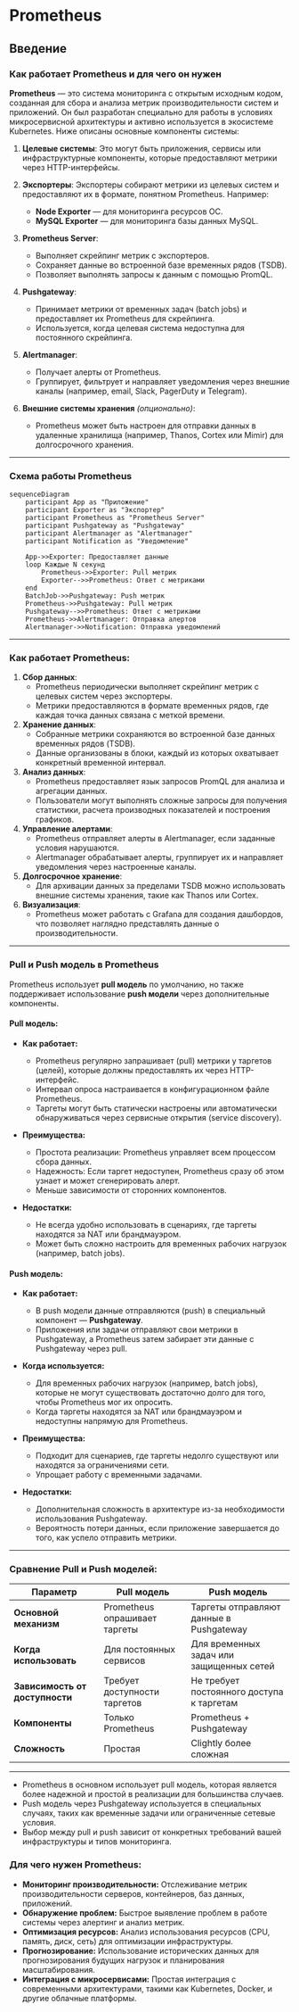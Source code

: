 # Prometheus

## Введение
### Как работает Prometheus и для чего он нужен

**Prometheus** — это система мониторинга с открытым исходным кодом, созданная для сбора и анализа метрик производительности систем и приложений. Он был разработан специально для работы в условиях микросервисной архитектуры и активно используется в экосистеме Kubernetes. Ниже описаны основные компоненты системы:

1. **Целевые системы**: Это могут быть приложения, сервисы или инфраструктурные компоненты, которые предоставляют метрики через HTTP-интерфейсы.

2. **Экспортеры**: Экспортеры собирают метрики из целевых систем и предоставляют их в формате, понятном Prometheus. Например:
   - **Node Exporter** — для мониторинга ресурсов ОС.
   - **MySQL Exporter** — для мониторинга базы данных MySQL.

3. **Prometheus Server**:
   - Выполняет скрейпинг метрик с экспортеров.
   - Сохраняет данные во встроенной базе временных рядов (TSDB).
   - Позволяет выполнять запросы к данным с помощью PromQL.

4. **Pushgateway**:
   - Принимает метрики от временных задач (batch jobs) и предоставляет их Prometheus для скрейпинга.
   - Используется, когда целевая система недоступна для постоянного скрейпинга.

5. **Alertmanager**:
   - Получает алерты от Prometheus.
   - Группирует, фильтрует и направляет уведомления через внешние каналы (например, email, Slack, PagerDuty и Telegram).

6. **Внешние системы хранения** *(опционально)*:
   - Prometheus может быть настроен для отправки данных в удаленные хранилища (например, Thanos, Cortex или Mimir) для долгосрочного хранения.

---

### **Схема работы Prometheus**

            
```mermaid
sequenceDiagram
    participant App as "Приложение"
    participant Exporter as "Экспортер"
    participant Prometheus as "Prometheus Server"
    participant Pushgateway as "Pushgateway"
    participant Alertmanager as "Alertmanager"
    participant Notification as "Уведомление"

    App->>Exporter: Предоставляет данные
    loop Каждые N секунд
        Prometheus->>Exporter: Pull метрик
        Exporter-->>Prometheus: Ответ с метриками
    end
    BatchJob->>Pushgateway: Push метрик
    Prometheus->>Pushgateway: Pull метрик
    Pushgateway-->>Prometheus: Ответ с метриками
    Prometheus->>Alertmanager: Отправка алертов
    Alertmanager->>Notification: Отправка уведомлений
```

---

### **Как работает Prometheus:**
1. **Сбор данных**:
   - Prometheus периодически выполняет скрейпинг метрик с целевых систем через экспортеры.
   - Метрики предоставляются в формате временных рядов, где каждая точка данных связана с меткой времени.
2. **Хранение данных**:
   - Собранные метрики сохраняются во встроенной базе данных временных рядов (TSDB).
   - Данные организованы в блоки, каждый из которых охватывает конкретный временной интервал.
3. **Анализ данных**:
   - Prometheus предоставляет язык запросов PromQL для анализа и агрегации данных.
   - Пользователи могут выполнять сложные запросы для получения статистики, расчета производных показателей и построения графиков.
4. **Управление алертами**:
   - Prometheus отправляет алерты в Alertmanager, если заданные условия нарушаются.
   - Alertmanager обрабатывает алерты, группирует их и направляет уведомления через настроенные каналы.
5. **Долгосрочное хранение**:
   - Для архивации данных за пределами TSDB можно использовать внешние системы хранения, такие как Thanos или Cortex.
6. **Визуализация**:
   - Prometheus может работать с Grafana для создания дашбордов, что позволяет наглядно представлять данные о производительности.

---

### Pull и Push модель в Prometheus

Prometheus использует **pull модель** по умолчанию, но также поддерживает использование **push модели** через дополнительные компоненты.

#### **Pull модель:**
- **Как работает:**
  - Prometheus регулярно запрашивает (pull) метрики у таргетов (целей), которые должны предоставлять их через HTTP-интерфейс.
  - Интервал опроса настраивается в конфигурационном файле Prometheus.
  - Таргеты могут быть статически настроены или автоматически обнаруживаться через сервисные открытия (service discovery).

- **Преимущества:**
  - Простота реализации: Prometheus управляет всем процессом сбора данных.
  - Надежность: Если таргет недоступен, Prometheus сразу об этом узнает и может сгенерировать алерт.
  - Меньше зависимости от сторонних компонентов.

- **Недостатки:**
  - Не всегда удобно использовать в сценариях, где таргеты находятся за NAT или брандмауэром.
  - Может быть сложно настроить для временных рабочих нагрузок (например, batch jobs).

#### **Push модель:**
- **Как работает:**
  - В push модели данные отправляются (push) в специальный компонент — **Pushgateway**.
  - Приложения или задачи отправляют свои метрики в Pushgateway, а Prometheus затем забирает эти данные с Pushgateway через pull.

- **Когда используется:**
  - Для временных рабочих нагрузок (например, batch jobs), которые не могут существовать достаточно долго для того, чтобы Prometheus мог их опросить.
  - Когда таргеты находятся за NAT или брандмауэром и недоступны напрямую для Prometheus.

- **Преимущества:**
  - Подходит для сценариев, где таргеты недолго существуют или находятся за ограничениями сети.
  - Упрощает работу с временными задачами.

- **Недостатки:**
  - Дополнительная сложность в архитектуре из-за необходимости использования Pushgateway.
  - Вероятность потери данных, если приложение завершается до того, как успело отправить метрики.

---

### Сравнение Pull и Push моделей:

| **Параметр** | **Pull модель** | **Push модель** |
|--------------|-----------------|-----------------|
| **Основной механизм** | Prometheus опрашивает таргеты | Таргеты отправляют данные в Pushgateway |
| **Когда использовать** | Для постоянных сервисов | Для временных задач или защищенных сетей |
| **Зависимость от доступности** | Требует доступности таргетов | Не требует постоянного доступа к таргетам |
| **Компоненты** | Только Prometheus | Prometheus + Pushgateway |
| **Сложность** | Простая | Сlightly более сложная |

---

- Prometheus в основном использует pull модель, которая является более надежной и простой в реализации для большинства случаев.
- Push модель через Pushgateway используется в специальных случаях, таких как временные задачи или ограниченные сетевые условия.
- Выбор между pull и push зависит от конкретных требований вашей инфраструктуры и типов мониторинга.

### **Для чего нужен Prometheus:**
- **Мониторинг производительности:** Отслеживание метрик производительности серверов, контейнеров, баз данных, приложений.
- **Обнаружение проблем:** Быстрое выявление проблем в работе системы через алертинг и анализ метрик.
- **Оптимизация ресурсов:** Анализ использования ресурсов (CPU, память, диск, сеть) для оптимизации инфраструктуры.
- **Прогнозирование:** Использование исторических данных для прогнозирования будущих нагрузок и планирования масштабирования.
- **Интеграция с микросервисами:** Простая интеграция с современными архитектурами, такими как Kubernetes, Docker, и другие облачные платформы.
